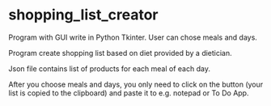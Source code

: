 # shopping_list_creator

Program with GUI write in Python Tkinter. User can chose meals and days.

Program create shopping list based on diet provided by a dietician.

Json file contains list of products for each meal of each day.

After you choose meals and days, you only need to click on the button (your list is copied to the clipboard) and paste it to e.g. notepad or To Do App.
